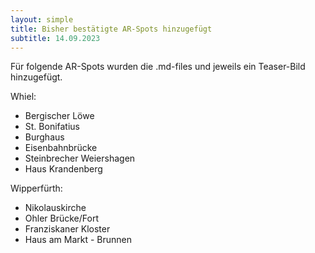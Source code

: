 ```yaml
---
layout: simple
title: Bisher bestätigte AR-Spots hinzugefügt
subtitle: 14.09.2023
---
```

Für folgende AR-Spots wurden die .md-files und jeweils ein Teaser-Bild hinzugefügt.

Whiel:
- Bergischer Löwe
- St. Bonifatius
- Burghaus
- Eisenbahnbrücke
- Steinbrecher Weiershagen
- Haus Krandenberg

Wipperfürth:
- Nikolauskirche
- Ohler Brücke/Fort
- Franziskaner Kloster
- Haus am Markt - Brunnen